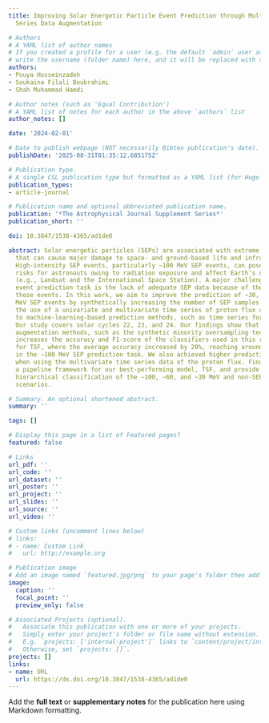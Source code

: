 ```yaml
---
title: Improving Solar Energetic Particle Event Prediction through Multivariate Time
  Series Data Augmentation

# Authors
# A YAML list of author names
# If you created a profile for a user (e.g. the default `admin` user at `content/authors/admin/`), 
# write the username (folder name) here, and it will be replaced with their full name and linked to their profile.
authors:
- Pouya Hosseinzadeh
- Soukaina Filali Boubrahimi
- Shah Muhammad Hamdi

# Author notes (such as 'Equal Contribution')
# A YAML list of notes for each author in the above `authors` list
author_notes: []

date: '2024-02-01'

# Date to publish webpage (NOT necessarily Bibtex publication's date).
publishDate: '2025-08-31T01:35:12.685175Z'

# Publication type.
# A single CSL publication type but formatted as a YAML list (for Hugo requirements).
publication_types:
- article-journal

# Publication name and optional abbreviated publication name.
publication: '*The Astrophysical Journal Supplement Series*'
publication_short: ''

doi: 10.3847/1538-4365/ad1de0

abstract: Solar energetic particles (SEPs) are associated with extreme solar events
  that can cause major damage to space- and ground-based life and infrastructure.
  High-intensity SEP events, particularly ∼100 MeV SEP events, can pose severe health
  risks for astronauts owing to radiation exposure and affect Earth’s orbiting satellites
  (e.g., Landsat and the International Space Station). A major challenge in the SEP
  event prediction task is the lack of adequate SEP data because of the rarity of
  these events. In this work, we aim to improve the prediction of ∼30, ∼60, and ∼100
  MeV SEP events by synthetically increasing the number of SEP samples. We explore
  the use of a univariate and multivariate time series of proton flux data as input
  to machine-learning-based prediction methods, such as time series forest (TSF).
  Our study covers solar cycles 22, 23, and 24. Our findings show that using data
  augmentation methods, such as the synthetic minority oversampling technique, remarkably
  increases the accuracy and F1-score of the classifiers used in this research, especially
  for TSF, where the average accuracy increased by 20%, reaching around 90% accuracy
  in the ∼100 MeV SEP prediction task. We also achieved higher prediction accuracy
  when using the multivariate time series data of the proton flux. Finally, we build
  a pipeline framework for our best-performing model, TSF, and provide a comprehensive
  hierarchical classification of the ∼100, ∼60, and ∼30 MeV and non-SEP prediction
  scenarios.

# Summary. An optional shortened abstract.
summary: ''

tags: []

# Display this page in a list of Featured pages?
featured: false

# Links
url_pdf: ''
url_code: ''
url_dataset: ''
url_poster: ''
url_project: ''
url_slides: ''
url_source: ''
url_video: ''

# Custom links (uncomment lines below)
# links:
# - name: Custom Link
#   url: http://example.org

# Publication image
# Add an image named `featured.jpg/png` to your page's folder then add a caption below.
image:
  caption: ''
  focal_point: ''
  preview_only: false

# Associated Projects (optional).
#   Associate this publication with one or more of your projects.
#   Simply enter your project's folder or file name without extension.
#   E.g. `projects: ['internal-project']` links to `content/project/internal-project/index.md`.
#   Otherwise, set `projects: []`.
projects: []
links:
- name: URL
  url: https://dx.doi.org/10.3847/1538-4365/ad1de0
---
```


Add the **full text** or **supplementary notes** for the publication here using Markdown formatting.
